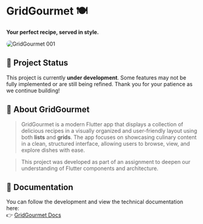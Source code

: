 # GridGourmet 🍽️  
**Your perfect recipe, served in style.**

<img src="https://github.com/user-attachments/assets/8021dffc-a08d-4de4-8dd6-3f0062236b51" alt="GridGourmet 001" style="border-radius: 12px; max-width: 100%;">

## 🚧 Project Status  
This project is currently **under development**. Some features may not be fully implemented or are still being refined. Thank you for your patience as we continue building!

## 📱 About GridGourmet  
> GridGourmet is a modern Flutter app that displays a collection of delicious recipes in a visually organized and user-friendly layout using both **lists** and **grids**. The app focuses on showcasing culinary content in a clean, structured interface, allowing users to browse, view, and explore dishes with ease.

> This project was developed as part of an assignment to deepen our understanding of Flutter components and architecture.

## 📖 Documentation  
You can follow the development and view the technical documentation here:  
👉 [GridGourmet Docs](https://polintosh.craft.me/sRBNDgr5Q89grG)
